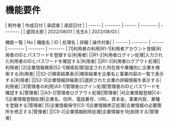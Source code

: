 # 機能要件 
 | 制作者 | 作成日付 | 承認者 | 承認日付 | 
 | ------ | -------- | ------ | -------- | -------- |
 | 盛岡太郎    | 2022/08/01      | 先生A    | 2022/08/03      |  

機能一覧
| No | 機能名 | ID | 処理名 | 詳細 | 操作対象|
 | ------ | -------- | ------ | -------- | -------- | -------- |
 |1|利用者の利用|R1-1|利用者アカウント登録|利用者のIDとパスワードを登録する|利用者|
 |||R1-2|利用者ログイン処理|入力された利用者のIDとパスワードを確認する|利用者|
 |||R1-3|利用者ログアウト処理||利用者|
 |2|企業情報検索|S2-1|検索処理|設定された所在県や業種別に企業を検索する|利用者|
 |||S2-2|検索結果表示|検索結果を企業名と事業内容の一覧で表示する|利用者|
 |||S2-3|企業情報詳細表示|選択された企業の詳細情報を表示する|利用者|
 |3|管理者の利用|A3-1|管理者ログイン処理|管理者のIDとパスワードを確認する|管理者|
 |||A3-2|管理者ログアウト処理||管理者|
 |4|企業情報登録|C4-1|企業情報登録処理|企業名、住所、電話番号、URL、資本金、事業内容、業種を登録する|管理者|
 |5|企業情報保守|C5-1|企業情報修正処理|企業情報の必要箇所を修正する|管理者|
 |||C5-2|企業情報削除処理|企業情報を1社削除する|管理者|
